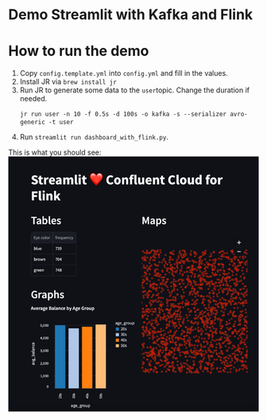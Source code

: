 # Demo Streamlit with Kafka and Flink  


# How to run the demo

1. Copy `config.template.yml` into `config.yml` and fill in the values.
2. Install JR via `brew install jr`
3. Run JR to generate some data to the `user`topic. Change the duration if needed.
    ```shell
    jr run user -n 10 -f 0.5s -d 100s -o kafka -s --serializer avro-generic -t user
    ```
4. Run `streamlit run dashboard_with_flink.py`.

This is what you should see: 
![dashboard-demo.png](dashboard-demo.png)


